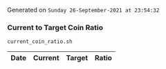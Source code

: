 Generated on `Sunday 26-September-2021 at 23:54:32`

### Current to Target Coin Ratio
`current_coin_ratio.sh`

Date|Current|Target|Ratio
---|---|---|---
